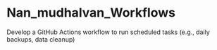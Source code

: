 # Nan_mudhalvan_Workflows
Develop a GitHub Actions workflow to run scheduled tasks (e.g., daily backups, data cleanup)
